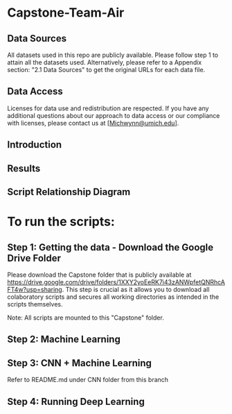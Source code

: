 # Capstone-Team-Air

## Data Sources
All datasets used in this repo are publicly available. Please follow step 1 to attain all the datasets used. Alternatively, please refer to a Appendix section: "2.1 Data Sources" to get the original URLs for each data file. 

## Data Access
Licenses for data use and redistribution are respected. If you have any additional questions about our approach to data access or our compliance with licenses, please contact us at [Michwynn@umich.edu].

## Introduction

## Results

## Script Relationship Diagram

# To run the scripts:
## Step 1: Getting the data - Download the Google Drive Folder 
Please download the Capstone folder that is publicly available at https://drive.google.com/drive/folders/1XXY2yoEeRK7i43zANWpfetQNRhcAFT4w?usp=sharing.
This step is crucial as it allows you to download all colaboratory scripts and secures all working directories as intended in the scripts themselves. 

Note: All scripts are mounted to this "Capstone" folder.

## Step 2: Machine Learning 

## Step 3: CNN + Machine Learning 
Refer to README.md under CNN folder from this branch

## Step 4: Running Deep Learning
